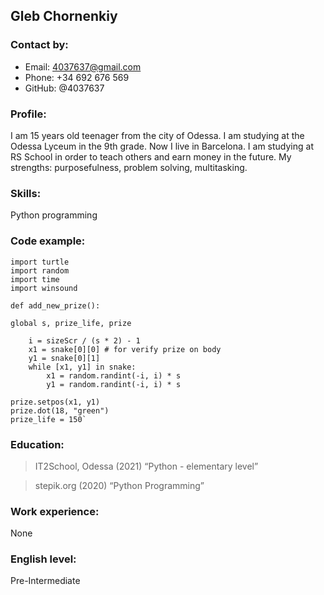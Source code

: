 ﻿## Gleb Chornenkiy


  

### Contact by: 

- Email:  4037637@gmail.com
- Phone: +34 692 676 569 
- GitHub: @4037637 

 ### Profile:

 I am 15 years old teenager from the city of Odessa. I am studying at the Odessa Lyceum in the 9th grade. Now I live in Barcelona. I am studying at RS School in order to teach others and earn money in the future. My strengths: purposefulness, problem solving, multitasking.

  ### Skills:

  Python programming

  

### Code example:
```
import turtle
import random
import time
import winsound

def add_new_prize():

global s, prize_life, prize
    
    i = sizeScr / (s * 2) - 1
    x1 = snake[0][0] # for verify prize on body
    y1 = snake[0][1]
    while [x1, y1] in snake: 
        x1 = random.randint(-i, i) * s
        y1 = random.randint(-i, i) * s

prize.setpos(x1, y1)
prize.dot(18, "green")
prize_life = 150`
```
 ### Education:
  
> IT2School, Odessa (2021)
“Python - elementary level”

>stepik.org (2020)
“Python Programming”

 ### Work experience: 
 None 

 ### English level: 
 Pre-Intermediate
